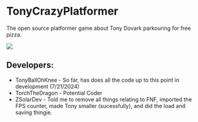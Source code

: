 # TonyCrazyPlatformer
 The open source platformer game about Tony Dovark parkouring for free pizza.

 ![](https://i.imgur.com/53CjWZh.png)

## Developers:

* TonyBallOhKnee - So far, has does all the code up to this point in development (7/21/2024)
* TorchTheDragon - Potential Coder
* ZSolarDev - Told me to remove all things relating to FNF, imported the FPS counter, made Tony smaller (sucessfully), and did the load and saving thingie.